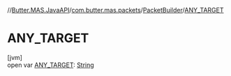 //[Butter.MAS.JavaAPI](../../../index.md)/[com.butter.mas.packets](../index.md)/[PacketBuilder](index.md)/[ANY_TARGET](-a-n-y_-t-a-r-g-e-t.md)

# ANY_TARGET

[jvm]\
open var [ANY_TARGET](-a-n-y_-t-a-r-g-e-t.md): [String](https://docs.oracle.com/javase/8/docs/api/java/lang/String.html)